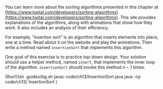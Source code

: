You can learn more about the sorting algorithms presented in this chapter at [https://www.toptal.com/developers/sorting-algorithms](https://www.toptal.com/developers/sorting-algorithms). This site provides explanations of the algorithms, along with animations that show how they work. It also includes an analysis of their efficiency.

For example, “insertion sort” is an algorithm that inserts elements into place, one at a time. Read about it on the website and play the animations. Then write a method named `insertionSort` that implements this algorithm.

One goal of this exercise is to practice top-down design. Your solution should use a helper method, named `insert`, that implements the inner loop of the algorithm. `insertionSort` should invoke this method $n-1$ times.

 {Run!}(sh .guides/bg.sh javac code/ch13/InsertionSort.java java -cp code/ch13/ InsertionSort )
